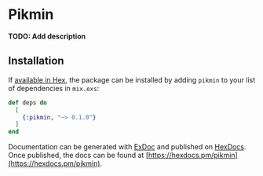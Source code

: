 # Pikmin

**TODO: Add description**

## Installation

If [available in Hex](https://hex.pm/docs/publish), the package can be installed
by adding `pikmin` to your list of dependencies in `mix.exs`:

```elixir
def deps do
  [
    {:pikmin, "~> 0.1.0"}
  ]
end
```

Documentation can be generated with [ExDoc](https://github.com/elixir-lang/ex_doc)
and published on [HexDocs](https://hexdocs.pm). Once published, the docs can
be found at [https://hexdocs.pm/pikmin](https://hexdocs.pm/pikmin).

